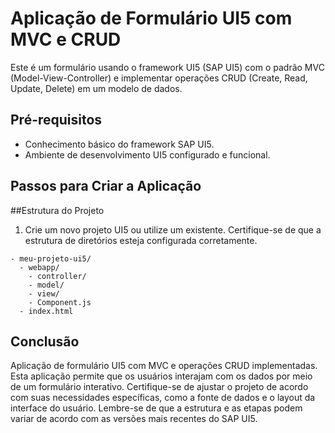 # Aplicação de Formulário UI5 com MVC e CRUD

Este é um formulário usando o framework UI5 (SAP UI5) com o padrão MVC (Model-View-Controller) e implementar operações CRUD (Create, Read, Update, Delete) em um modelo de dados.

## Pré-requisitos

- Conhecimento básico do framework SAP UI5.
- Ambiente de desenvolvimento UI5 configurado e funcional.

## Passos para Criar a Aplicação

##Estrutura do Projeto

1. Crie um novo projeto UI5 ou utilize um existente. Certifique-se de que a estrutura de diretórios esteja configurada corretamente.

```plaintext
- meu-projeto-ui5/
  - webapp/
    - controller/
    - model/
    - view/
    - Component.js
  - index.html
```


## Conclusão
Aplicação de formulário UI5 com MVC e operações CRUD implementadas. Esta aplicação permite que os usuários interajam com os dados por meio de um formulário interativo. Certifique-se de ajustar o projeto de acordo com suas necessidades específicas, como a fonte de dados e o layout da interface do usuário. Lembre-se de que a estrutura e as etapas podem variar de acordo com as versões mais recentes do SAP UI5.
